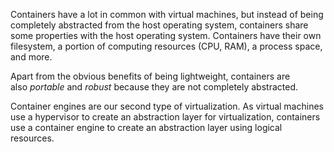 Containers have a lot in common with virtual machines, but instead of being completely abstracted from the host operating system, containers share some properties with the host operating system. Containers have their own filesystem, a portion of computing resources (CPU, RAM), a process space, and more.   

Apart from the obvious benefits of being lightweight, containers are also _portable_ and _robust_ because they are not completely abstracted.   

Container engines are our second type of virtualization. As virtual machines use a hypervisor to create an abstraction layer for virtualization, containers use a container engine to create an abstraction layer using logical resources.